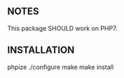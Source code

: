 NOTES
-----

This package SHOULD work on PHP7.

INSTALLATION
------------

phpize
./configure
make
make install
